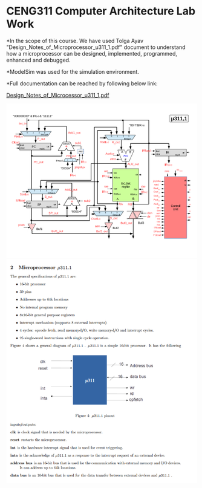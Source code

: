 
# CENG311 Computer Architecture Lab Work

*In the scope of this course. We have used Tolga Ayav "Design_Notes_of_Microprocessor_u311_1.pdf" document 
to understand how a microprocessor can be designed, implemented, programmed, enhanced and debugged.

*ModelSim was used for the simulation environment.

*Full documentation can be reached by following below link:

  [Design_Notes_of_Microcessor_u311_1.pdf](http://web.iyte.edu.tr/~tolgaayav/courses/ceng311/Design_Notes_of_Microprocessor_u311_1.pdf)
  
  ![alt text](https://github.com/feyil/CENG311/blob/master/Info%20PNG/Architecture.png "Architecture")
  ![alt text](https://github.com/feyil/CENG311/blob/master/Info%20PNG/uP311spec.png "Architecture")

  

